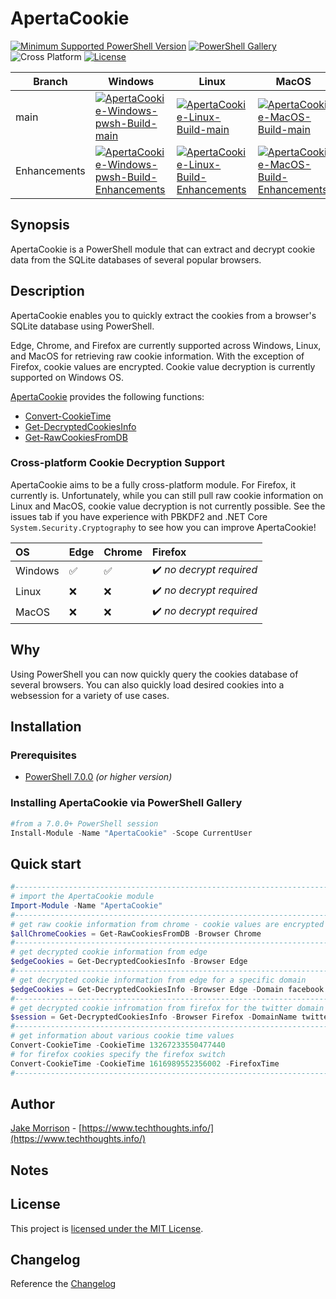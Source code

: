 # ApertaCookie

[![Minimum Supported PowerShell Version](https://img.shields.io/badge/PowerShell-7.0+-black.svg)](https://github.com/PowerShell/PowerShell) [![PowerShell Gallery][psgallery-img]][psgallery-site] ![Cross Platform](https://img.shields.io/badge/platform-windows%20%7C%20macos%20%7C%20linux-orange) [![License][license-badge]](LICENSE)

[psgallery-img]:   https://img.shields.io/powershellgallery/dt/ApertaCookie?label=Powershell%20Gallery&logo=powershell
[psgallery-site]:  https://www.powershellgallery.com/packages/ApertaCookie
[license-badge]:   https://img.shields.io/github/license/techthoughts2/ApertaCookie

Branch | Windows | Linux | MacOS
--- | --- | --- | --- |
main | [![ApertaCookie-Windows-pwsh-Build-main](https://github.com/techthoughts2/ApertaCookie/actions/workflows/wf_Windows_Core.yml/badge.svg?branch=main)](https://github.com/techthoughts2/ApertaCookie/actions/workflows/wf_Windows_Core.yml) | [![ApertaCookie-Linux-Build-main](https://github.com/techthoughts2/ApertaCookie/actions/workflows/wf_Linux.yml/badge.svg?branch=main)](https://github.com/techthoughts2/ApertaCookie/actions/workflows/wf_Linux.yml) | [![ApertaCookie-MacOS-Build-main](https://github.com/techthoughts2/ApertaCookie/actions/workflows/wf_MacOS.yml/badge.svg?branch=main)](https://github.com/techthoughts2/ApertaCookie/actions/workflows/wf_MacOS.yml)
Enhancements | [![ApertaCookie-Windows-pwsh-Build-Enhancements](https://github.com/techthoughts2/ApertaCookie/actions/workflows/wf_Windows_Core.yml/badge.svg?branch=Enhancements)](https://github.com/techthoughts2/ApertaCookie/actions/workflows/wf_Windows_Core.yml) | [![ApertaCookie-Linux-Build-Enhancements](https://github.com/techthoughts2/ApertaCookie/actions/workflows/wf_Linux.yml/badge.svg?branch=Enhancements)](https://github.com/techthoughts2/ApertaCookie/actions/workflows/wf_Linux.yml) | [![ApertaCookie-MacOS-Build-Enhancements](https://github.com/techthoughts2/ApertaCookie/actions/workflows/wf_MacOS.yml/badge.svg?branch=Enhancements)](https://github.com/techthoughts2/ApertaCookie/actions/workflows/wf_MacOS.yml)

## Synopsis

ApertaCookie is a PowerShell module that can extract and decrypt cookie data from the SQLite databases of several popular browsers.

## Description

ApertaCookie enables you to quickly extract the cookies from a browser's SQLite database using PowerShell.

Edge, Chrome, and Firefox are currently supported across Windows, Linux, and MacOS for retrieving raw cookie information. With the exception of Firefox, cookie values are encrypted. Cookie value decryption is currently supported on Windows OS.

[ApertaCookie](docs/ApertaCookie.md) provides the following functions:

* [Convert-CookieTime](docs/Convert-CookieTime.md)
* [Get-DecryptedCookiesInfo](docs/Get-DecryptedCookiesInfo.md)
* [Get-RawCookiesFromDB](docs/Get-RawCookiesFromDB.md)

### Cross-platform Cookie Decryption Support

ApertaCookie aims to be a fully cross-platform module. For Firefox, it currently is. Unfortunately, while you can still pull raw cookie information on Linux and MacOS, cookie value decryption is not currently possible. See the issues tab if you have experience with PBKDF2 and .NET Core ```System.Security.Cryptography``` to see how you can improve ApertaCookie!

OS | Edge | Chrome | Firefox
:------------ | :-------------| :-------------| :-------------
Windows | :white_check_mark: |  :white_check_mark: | :heavy_check_mark: *no decrypt  required*
Linux | :x: |  :x: | :heavy_check_mark: *no decrypt  required*
MacOS | :x: |  :x: | :heavy_check_mark: *no decrypt  required*



## Why

Using PowerShell you can now quickly query the cookies database of several browsers. You can also quickly load desired cookies into a websession for a variety of use cases.

## Installation

### Prerequisites

* [PowerShell 7.0.0](https://github.com/PowerShell/PowerShell) *(or higher version)*

### Installing ApertaCookie via PowerShell Gallery

```powershell
#from a 7.0.0+ PowerShell session
Install-Module -Name "ApertaCookie" -Scope CurrentUser
```

## Quick start

```powershell
#------------------------------------------------------------------------------------------------
# import the ApertaCookie module
Import-Module -Name "ApertaCookie"
#------------------------------------------------------------------------------------------------
# get raw cookie information from chrome - cookie values are encrypted
$allChromeCookies = Get-RawCookiesFromDB -Browser Chrome
#------------------------------------------------------------------------------------------------
# get decrypted cookie information from edge
$edgeCookies = Get-DecryptedCookiesInfo -Browser Edge
#------------------------------------------------------------------------------------------------
# get decrypted cookie information from edge for a specific domain
$edgeCookies = Get-DecryptedCookiesInfo -Browser Edge -Domain facebook
#------------------------------------------------------------------------------------------------
# get decrypted cookie infromation from firefox for the twitter domain and load into a web session
$session = Get-DecryptedCookiesInfo -Browser Firefox -DomainName twitter -WebSession
#------------------------------------------------------------------------------------------------
# get information about various cookie time values
Convert-CookieTime -CookieTime 13267233550477440
# for firefox cookies specify the firefox switch
Convert-CookieTime -CookieTime 1616989552356002 -FirefoxTime
#------------------------------------------------------------------------------------------------
```

## Author

[Jake Morrison](https://twitter.com/JakeMorrison) - [https://www.techthoughts.info/](https://www.techthoughts.info/)

## Notes

## License

This project is [licensed under the MIT License](LICENSE).

## Changelog

Reference the [Changelog](.github/CHANGELOG.md)

